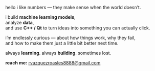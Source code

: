 hello
i like numbers — they make sense when the world doesn’t.

i build **machine learning models**,  
analyze **data**,  
and use **C++ / Qt** to turn ideas into something you can actually click.

i’m endlessly curious — about how things work, why they fail,  
and how to make them just a little bit better next time.  

always **learning**. always **building**. sometimes lost.

**reach me:** [rvazquezroasles8888@gmail.com](mailto:rvazquezroasles8888@gmail.com)
